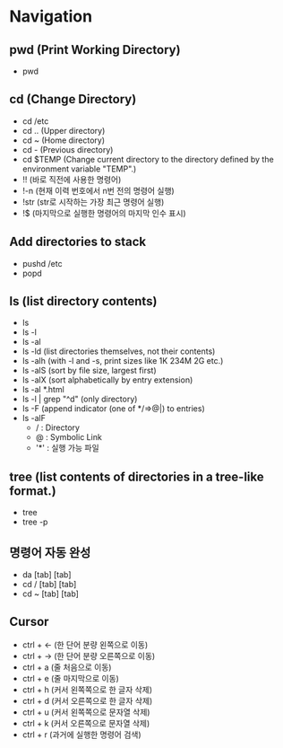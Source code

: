 # Navigation

## pwd (Print Working Directory)

- pwd

## cd (Change Directory)

- cd /etc
- cd .. (Upper directory)
- cd ~ (Home directory)
- cd - (Previous directory)
- cd $TEMP (Change current directory to the directory defined by the environment variable "TEMP".)
- !! (바로 직전에 사용한 명령어)
- !-n (현재 이력 번호에서 n번 전의 명령어 실행)
- !str (str로 시작하는 가장 최근 명령어 실행)
- !$ (마지막으로 실행한 명령어의 마지막 인수 표시)

## Add directories to stack

- pushd /etc
- popd

## ls (list directory contents)

- ls
- ls -l
- ls -al
- ls -ld (list directories themselves, not their contents)
- ls -alh (with -l and -s, print sizes like 1K 234M 2G etc.)
- ls -alS (sort by file size, largest first)
- ls -alX (sort alphabetically by entry extension)
- ls -al *.html
- ls -l | grep "^d" (only directory)
- ls -F (append indicator (one of */=>@|) to entries)
- ls -alF
  - / : Directory
  - @ : Symbolic Link
  - '*' : 실행 가능 파일

## tree (list contents of directories in a tree-like format.)

- tree
- tree -p

## 명령어 자동 완성

- da [tab] [tab]
- cd / [tab] [tab]
- cd ~ [tab] [tab]

## Cursor

- ctrl + ← (한 단어 분량 왼쪽으로 이동)
- ctrl + → (한 단어 분량 오른쪽으로 이동)
- ctrl + a (줄 처음으로 이동)
- ctrl + e (줄 마지막으로 이동)
- ctrl + h (커서 왼쪽쪽으로 한 글자 삭제)
- ctrl + d (커서 오른쪽으로 한 글자 삭제)
- ctrl + u (커서 왼쪽쪽으로 문자열 삭제)
- ctrl + k (커서 오른쪽으로 문자열 삭제)
- ctrl + r (과거에 실행한 명령어 검색)
